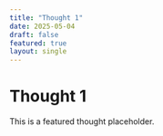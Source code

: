 ```yaml
---
title: "Thought 1"
date: 2025-05-04
draft: false
featured: true
layout: single
---
```

# Thought 1
This is a featured thought placeholder.
